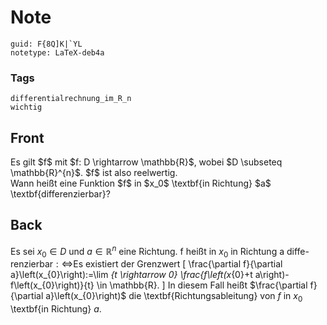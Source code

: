 # Note
```
guid: F{8Q]K|`YL
notetype: LaTeX-deb4a
```

### Tags
```
differentialrechnung_im_R_n
wichtig
```

## Front
<div>Es gilt $f$ mit $f: D \rightarrow \mathbb{R}$, wobei $D \subseteq \mathbb{R}^{n}$. $f$ ist also reelwertig.
</div><div>
</div>Wann heißt eine Funktion $f$ in $x_0$ \textbf{in Richtung} $a$ \textbf{differenzierbar}?

## Back
Es sei $x_{0} \in D$ und $a \in \mathbb{R}^{n}$ eine Richtung. f heißt in $x_{0}$ in Richtung a diffe-
renzierbar$: \Longleftrightarrow$Es existiert der Grenzwert
\[
\frac{\partial f}{\partial a}\left(x_{0}\right):=\lim _{t \rightarrow 0} \frac{f\left(x_{0}+t a\right)-f\left(x_{0}\right)}{t} \in \mathbb{R}.
\]
In diesem Fall heißt $\frac{\partial f}{\partial a}\left(x_{0}\right)$ die \textbf{Richtungsableitung} von $f$ in $x_{0}$ \textbf{in Richtung}
$a$.
